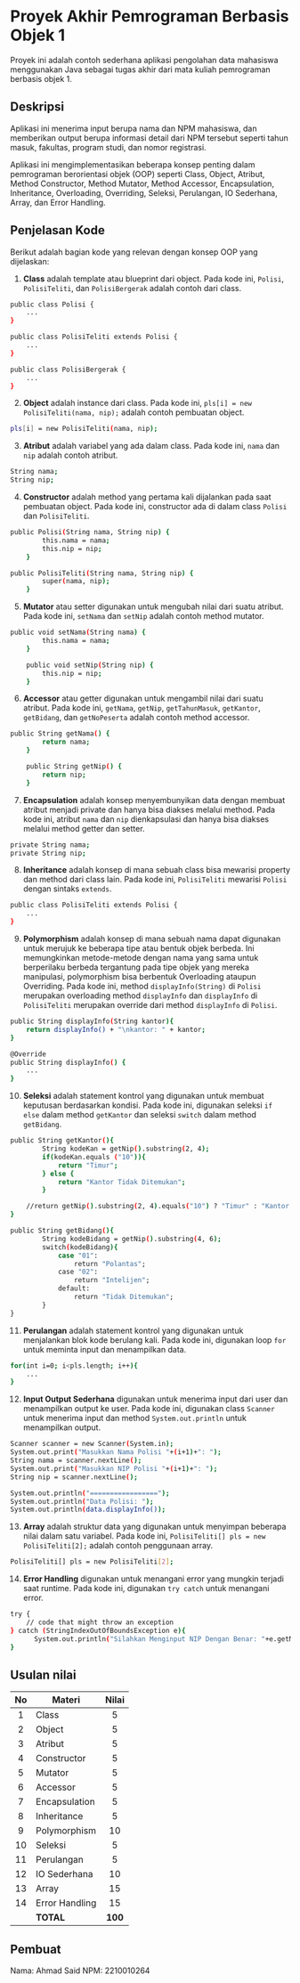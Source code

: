 # Proyek Akhir Pemrograman Berbasis Objek 1

Proyek ini adalah contoh sederhana aplikasi pengolahan data mahasiswa menggunakan Java sebagai tugas akhir dari mata kuliah pemrograman berbasis objek 1.

## Deskripsi

Aplikasi ini menerima input berupa nama dan NPM mahasiswa, dan memberikan output berupa informasi detail dari NPM tersebut seperti tahun masuk, fakultas, program studi, dan nomor registrasi.

Aplikasi ini mengimplementasikan beberapa konsep penting dalam pemrograman berorientasi objek (OOP) seperti Class, Object, Atribut, Method Constructor, Method Mutator, Method Accessor, Encapsulation, Inheritance, Overloading, Overriding, Seleksi, Perulangan, IO Sederhana, Array, dan Error Handling.

## Penjelasan Kode

Berikut adalah bagian kode yang relevan dengan konsep OOP yang dijelaskan:

1. **Class** adalah template atau blueprint dari object. Pada kode ini, `Polisi`, `PolisiTeliti`, dan `PolisiBergerak` adalah contoh dari class.

```bash
public class Polisi {
    ...
}

public class PolisiTeliti extends Polisi {
    ...
}

public class PolisiBergerak {
    ...
}
```

2. **Object** adalah instance dari class. Pada kode ini, `pls[i] = new PolisiTeliti(nama, nip);` adalah contoh pembuatan object.

```bash
pls[i] = new PolisiTeliti(nama, nip);
```

3. **Atribut** adalah variabel yang ada dalam class. Pada kode ini, `nama` dan `nip` adalah contoh atribut.

```bash
String nama;
String nip;
```

4. **Constructor** adalah method yang pertama kali dijalankan pada saat pembuatan object. Pada kode ini, constructor ada di dalam class `Polisi` dan `PolisiTeliti`.

```bash
public Polisi(String nama, String nip) {
        this.nama = nama;
        this.nip = nip;
    }

public PolisiTeliti(String nama, String nip) {
        super(nama, nip);
    }
```

5. **Mutator** atau setter digunakan untuk mengubah nilai dari suatu atribut. Pada kode ini, `setNama` dan `setNip` adalah contoh method mutator.

```bash
public void setNama(String nama) {
        this.nama = nama;
    }

    public void setNip(String nip) {
        this.nip = nip;
    }
```

6. **Accessor** atau getter digunakan untuk mengambil nilai dari suatu atribut. Pada kode ini, `getNama`, `getNip`, `getTahunMasuk`, `getKantor`, `getBidang`, dan `getNoPeserta` adalah contoh method accessor.

```bash
public String getNama() {
        return nama;
    }

    public String getNip() {
        return nip;
    }
```

7. **Encapsulation** adalah konsep menyembunyikan data dengan membuat atribut menjadi private dan hanya bisa diakses melalui method. Pada kode ini, atribut `nama` dan `nip` dienkapsulasi dan hanya bisa diakses melalui method getter dan setter.

```bash
private String nama;
private String nip;
```

8. **Inheritance** adalah konsep di mana sebuah class bisa mewarisi property dan method dari class lain. Pada kode ini, `PolisiTeliti` mewarisi `Polisi` dengan sintaks `extends`.

```bash
public class PolisiTeliti extends Polisi {
    ...
}
```

9. **Polymorphism** adalah konsep di mana sebuah nama dapat digunakan untuk merujuk ke beberapa tipe atau bentuk objek berbeda. Ini memungkinkan metode-metode dengan nama yang sama untuk berperilaku berbeda tergantung pada tipe objek yang mereka manipulasi, polymorphism bisa berbentuk Overloading ataupun Overriding. Pada kode ini, method `displayInfo(String)` di `Polisi` merupakan overloading method `displayInfo` dan `displayInfo` di `PolisiTeliti` merupakan override dari method `displayInfo` di `Polisi`.

```bash
public String displayInfo(String kantor){
    return displayInfo() + "\nkantor: " + kantor;
}

@Override
public String displayInfo() {
    ...
}
```

10. **Seleksi** adalah statement kontrol yang digunakan untuk membuat keputusan berdasarkan kondisi. Pada kode ini, digunakan seleksi `if else` dalam method `getKantor` dan seleksi `switch` dalam method `getBidang`.

```bash
public String getKantor(){
        String kodeKan = getNip().substring(2, 4);
        if(kodeKan.equals ("10")){
            return "Timur";
        } else {
            return "Kantor Tidak Ditemukan";
        }

    //return getNip().substring(2, 4).equals("10") ? "Timur" : "Kantor Tidak Ditemukan";
}

public String getBidang(){
        String kodeBidang = getNip().substring(4, 6);
        switch(kodeBidang){
            case "01":
                return "Polantas";
            case "02":
                return "Intelijen";
            default:
                return "Tidak Ditemukan";
        }
}
```

11. **Perulangan** adalah statement kontrol yang digunakan untuk menjalankan blok kode berulang kali. Pada kode ini, digunakan loop `for` untuk meminta input dan menampilkan data.

```bash
for(int i=0; i<pls.length; i++){
    ...
}
```

12. **Input Output Sederhana** digunakan untuk menerima input dari user dan menampilkan output ke user. Pada kode ini, digunakan class `Scanner` untuk menerima input dan method `System.out.println` untuk menampilkan output.

```bash
Scanner scanner = new Scanner(System.in);
System.out.print("Masukkan Nama Polisi "+(i+1)+": ");
String nama = scanner.nextLine();
System.out.print("Masukkan NIP Polisi "+(i+1)+": ");
String nip = scanner.nextLine();

System.out.println("=================");
System.out.println("Data Polisi: ");
System.out.println(data.displayInfo());
```

13. **Array** adalah struktur data yang digunakan untuk menyimpan beberapa nilai dalam satu variabel. Pada kode ini, `PolisiTeliti[] pls = new PolisiTeliti[2];` adalah contoh penggunaan array.

```bash
PolisiTeliti[] pls = new PolisiTeliti[2];
```

14. **Error Handling** digunakan untuk menangani error yang mungkin terjadi saat runtime. Pada kode ini, digunakan `try catch` untuk menangani error.

```bash
try {
    // code that might throw an exception
} catch (StringIndexOutOfBoundsException e){
      System.out.println("Silahkan Menginput NIP Dengan Benar: "+e.getMessage());
}
```

## Usulan nilai

| No  | Materi         |  Nilai  |
| :-: | -------------- | :-----: |
|  1  | Class          |    5    |
|  2  | Object         |    5    |
|  3  | Atribut        |    5    |
|  4  | Constructor    |    5    |
|  5  | Mutator        |    5    |
|  6  | Accessor       |    5    |
|  7  | Encapsulation  |    5    |
|  8  | Inheritance    |    5    |
|  9  | Polymorphism   |   10    |
| 10  | Seleksi        |    5    |
| 11  | Perulangan     |    5    |
| 12  | IO Sederhana   |   10    |
| 13  | Array          |   15    |
| 14  | Error Handling |   15    |
|     | **TOTAL**      | **100** |

## Pembuat

Nama: Ahmad Said
NPM: 2210010264
